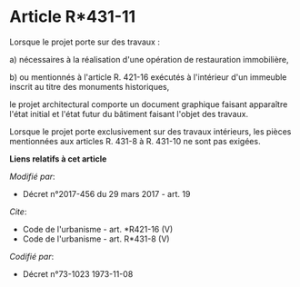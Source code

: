# Article R*431-11

Lorsque le projet porte sur des travaux :

a) nécessaires à la réalisation d'une opération de restauration immobilière,

b) ou mentionnés à l'article R. 421-16 exécutés à l'intérieur d'un immeuble inscrit au titre des monuments historiques,

le projet architectural comporte un document graphique faisant apparaître l'état initial et l'état futur du bâtiment faisant
l'objet des travaux.

Lorsque le projet porte exclusivement sur des travaux intérieurs, les pièces mentionnées aux articles R. 431-8 à R. 431-10 ne
sont pas exigées.

**Liens relatifs à cet article**

_Modifié par_:

  - Décret n°2017-456 du 29 mars 2017 - art. 19

_Cite_:

  - Code de l'urbanisme - art. *R421-16 (V)
  - Code de l'urbanisme - art. R*431-8 (V)

_Codifié par_:

  - Décret n°73-1023 1973-11-08
